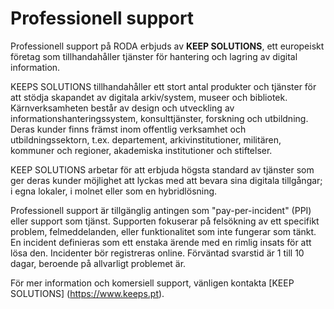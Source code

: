 # Professionell support

Professionell support på RODA erbjuds av **KEEP SOLUTIONS**, ett europeiskt företag som tillhandahåller tjänster för hantering och lagring av digital information. 

KEEPS SOLUTIONS tillhandahåller ett stort antal produkter och tjänster för att stödja skapandet av digitala arkiv/system, museer och bibliotek. Kärnverksamheten består av design och utveckling av informationshanteringssystem, konsulttjänster, forskning och utbildning. Deras kunder finns främst inom offentlig verksamhet och utbildningssektorn, t.ex. departement, arkivinstitutioner, militären, kommuner och regioner, akademiska institutioner och stiftelser.

KEEP SOLUTIONS arbetar för att erbjuda högsta standard av tjänster som ger deras kunder möjlighet att lyckas med att bevara sina digitala tillgångar; i egna lokaler, i molnet eller som en hybridlösning. 

Professionell support är tillgänglig antingen som "pay-per-incident" (PPI) eller support som tjänst. Supporten fokuserar på felsökning av ett specifikt problem, felmeddelanden, eller funktionalitet som inte fungerar som tänkt. En incident definieras som ett enstaka ärende med en rimlig insats för att lösa den. Incidenter bör registreras online. Förväntad svarstid är 1 till 10 dagar, beroende på allvarligt problemet är. 

För mer information och komersiell support, vänligen kontakta [KEEP SOLUTIONS] (https://www.keeps.pt).
